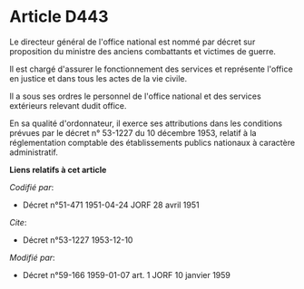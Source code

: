 # Article D443

Le directeur général de l'office national est nommé par décret sur proposition du ministre des anciens combattants et
victimes de guerre.

Il est chargé d'assurer le fonctionnement des services et représente l'office en justice et dans tous les actes de la vie
civile.

Il a sous ses ordres le personnel de l'office national et des services extérieurs relevant dudit office.

En sa qualité d'ordonnateur, il exerce ses attributions dans les conditions prévues par le décret n° 53-1227 du 10 décembre
1953, relatif à la réglementation comptable des établissements publics nationaux à caractère administratif.

**Liens relatifs à cet article**

_Codifié par_:

  - Décret n°51-471 1951-04-24 JORF 28 avril 1951

_Cite_:

  - Décret n°53-1227 1953-12-10

_Modifié par_:

  - Décret n°59-166 1959-01-07 art. 1 JORF 10 janvier 1959
